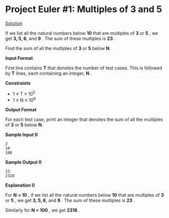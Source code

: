 # Project Euler #1: Multiples of 3 and 5
[Solution](https://github.com/zhaohanson1/project_euler_plus/blob/master/1%20-%20Multiples%20of%203%20and%205/solution.md)

If we list all the natural numbers below **10** that are multiples of  **3** or **5**  , we get  **3, 5, 6**, and **9** . The sum of these multiples is **23** .

Find the sum of all the multiples of  **3** or **5**  below  **N**.

**Input Format**

First line contains **T** that denotes the number of test cases. This is followed by **T** lines, each containing an integer, **N** .

**Constraints**
* 1 &le; T &le; 10<sup>5</sup>
* 1 &le; N &le; 10<sup>9</sup>

**Output Format**

For each test case, print an integer that denotes the sum of all the multiples of **3** or   **5** below  **N**.

**Sample Input 0**
```
2
10
100
```

**Sample Output 0**
```
23
2318
```

**Explanation 0**

For **N** **= 10**  , if we list all the natural numbers below **10** that are multiples of **3** or **5**  , we get **3, 5, 6**, and **9** . The sum of these multiples is **23** .

Similarly for **N = 100**   , we get **2318** .
